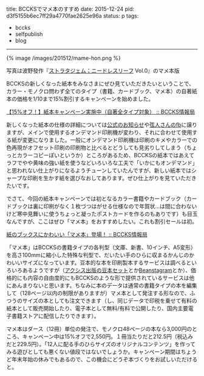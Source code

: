 title: BCCKSでマメ本のすすめ
date: 2015-12-24
pid: d3f5155b6ec7ff29a4770fae2625e96a
status: p
tags:
- bccks
- selfpublish
- blog
---

{% image /images/201512/mame-hon.png %}

写真は波野發作『[ストラタジェム；ニードレスリーフ][1] Vol.0』のマメ本版

BCCKSの新しくなった紙本をみなさまにぜひ見ていただきたいということで、カラー・モノクロ問わず全てのタイプ（書籍、カードブック、マメ本）の自著紙本の価格を1/10まで15%割引するキャンペーンを始めました。

[【15%オフ！】紙本キャンペーン実施中（自著全タイプ対象） :: BCCKS情報局][2]

新しくなった紙本の仕様の詳細については[公式のお知らせ][3]や[弦人さんのfb][4]に譲りますが、メインで使用するオンデマンド印刷機が変わり、それに合わせて使用する紙が変更になりました。一般にオンデマンド印刷機は印刷のキメやカラーでの色再現がオフセット印刷の印刷物と比べるとどうしても見劣りしてしまう（ちょっとカラーコピーぽいというか）ところがあるため、BCCKSの紙本ではあえてラフでやや黄味の強い紙を使うなどいろいろな工夫で「いかにもオンデマンド」と思われない仕上がりになるようチューンしていたんですが、新しい紙本ではシャープな印刷を生かす紙を選びなおしてあります。ぜひ仕上がりを見ていただきたいです。

でさて、今回の紙本キャンペーンでは初となるカラー書籍やカードブック（カードブックは裏に印刷がなく１枚づつはがせる仕様なので年賀状…は間に合わないけど寒中見舞いに使うちょっと凝ったポストカードを作るのもありです）も目玉なんですが、ここはぜひ「マメ本」をおすすめしたい。これも割引セールは初。

[紙のブックスにかわいい「マメ本」登場！ :: BCCKS情報局][5]

「マメ本」はBCCKSの書籍タイプの各判型（文庫、新書、10インチ、A5変形）を高さ100mmに縮小した特殊な判型で、だいたい手のひらに収まるかんじのかわいいサイズになっています。豆本的な本を印刷製本するサービスは調べるといろいろあるようですが（[アクシス出版の豆本セット][6]とか[Beanstagram][7]とか）、価格的にも内容の自由度的にもBCCKSのような形で提供されているサービスは他にあんまりないと思います。ちなみに本のデータは通常の書籍タイプの本を編集して（128ページ以内の制限がありますが）マメ本として発注する形なので、ふつうのサイズの本としても注文できます（し、同じデータで印税を乗せて有料の紙本として販売開始したり、電子本として無料/有料で公開したり、国内主要電子書籍ストアに配信したりできます）。

マメ本はダース（12冊）単位の発注で、モノクロ48ページの本なら3,000円のところ、キャンペーン中は15%オフで2,550円。１冊当たりだと212.5円（税込みだと229.5円）。「12人に配る手のひらサイズのオリジナルコンテンツ」を作ってみる遊びとしても悪くない値段ではないでしょうか。キャンペーン期間はちょうど年末年始の休みでもあるので、この機会にどうぞ本づくりをお試しいただけると。

[1]:	http://bccks.jp/bcck/129686/info
[2]:	http://support.bccks.jp/announce/event/cam20151221/
[3]:	http://support.bccks.jp/announce/change-paper-20151221/
[4]:	https://www.facebook.com/gento.matsumoto/posts/918829328201326
[5]:	http://support.bccks.jp/announce/news-release/%e3%80%8e%e7%b4%99%e3%81%ae%e3%83%96%e3%83%83%e3%82%af%e3%82%b9%e3%80%8f%e3%81%ab%e3%81%8b%e3%82%8f%e3%81%84%e3%81%84%e3%80%8c%e3%83%9e%e3%83%a1%e6%9c%ac%e3%80%8d%e7%99%bb%e5%a0%b4%ef%bc%81/
[6]:	http://www.axis-publication.com/set/mamehon/index.html
[7]:	http://beanstagram.com/